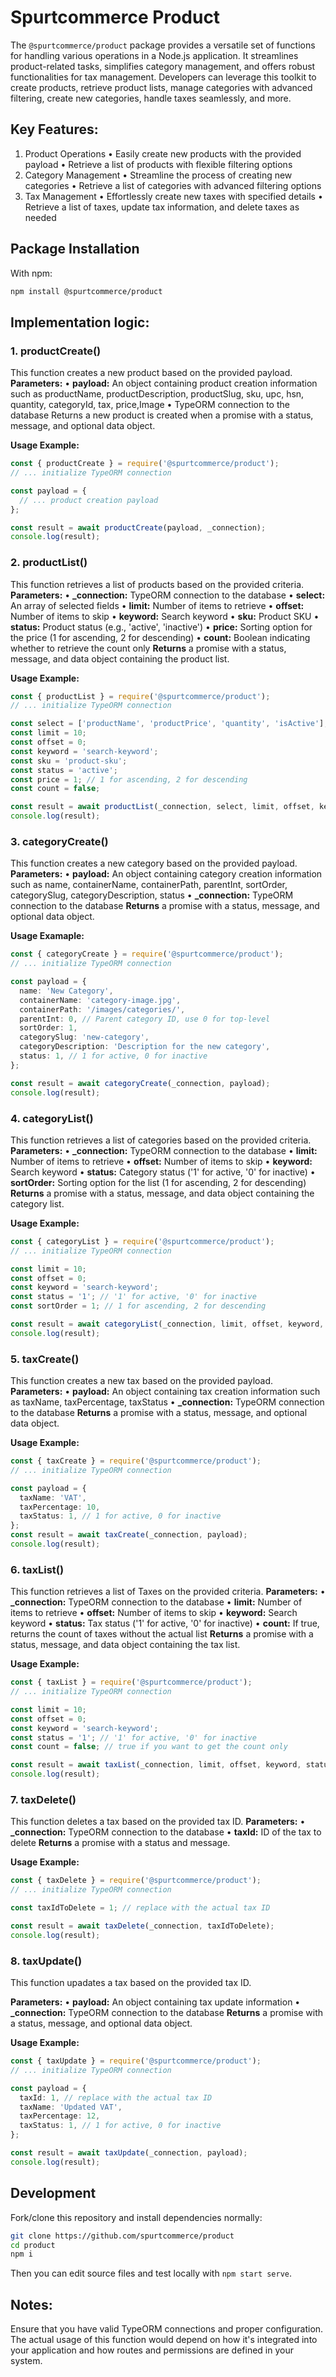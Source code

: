 # Spurtcommerce Product

The `@spurtcommerce/product` package provides a versatile set of functions for handling various operations in a Node.js application. It streamlines product-related tasks, simplifies category management, and offers robust functionalities for tax management. Developers can leverage this toolkit to create products, retrieve product lists, manage categories with advanced filtering, create new categories, handle taxes seamlessly, and more.

## Key Features:
1. Product Operations
    • Easily create new products with the provided payload
    • Retrieve a list of products with flexible filtering options
2. Category Management
    • Streamline the process of creating new categories
    • Retrieve a list of categories with advanced filtering options
3. Tax Management
    • Effortlessly create new taxes with specified details
    • Retrieve a list of taxes, update tax information, and delete taxes as needed

## Package Installation
With npm:
```bash
npm install @spurtcommerce/product
```

## Implementation logic:

### 1. productCreate()
This function creates a new product based on the provided payload.
**Parameters:**
    • **payload:** An object containing product creation information such as productName, productDescription, productSlug, sku, upc, hsn, quantity, categoryId, tax, price,Image
    • TypeORM connection to the database
Returns a new product is created when a promise with a status, message, and optional data object.

**Usage Example:**
````ts
const { productCreate } = require('@spurtcommerce/product');
// ... initialize TypeORM connection

const payload = {
  // ... product creation payload
};

const result = await productCreate(payload, _connection);
console.log(result);
````

### 2. productList()
This function retrieves a list of products based on the provided criteria.
**Parameters:**
    • **_connection:** TypeORM connection to the database
    • **select:** An array of selected fields
    • **limit:** Number of items to retrieve
    • **offset:** Number of items to skip
    • **keyword:** Search keyword
    • **sku:** Product SKU
    • **status:** Product status (e.g., 'active', 'inactive')
    • **price:** Sorting option for the price (1 for ascending, 2 for descending)
    • **count:** Boolean indicating whether to retrieve the count only
**Returns** a promise with a status, message, and data object containing the product list.

**Usage Example:**
````ts
const { productList } = require('@spurtcommerce/product');
// ... initialize TypeORM connection

const select = ['productName', 'productPrice', 'quantity', 'isActive'];
const limit = 10;
const offset = 0;
const keyword = 'search-keyword';
const sku = 'product-sku';
const status = 'active';
const price = 1; // 1 for ascending, 2 for descending
const count = false;

const result = await productList(_connection, select, limit, offset, keyword, sku, status, price, count);
console.log(result);
````

### 3. categoryCreate()
This function creates a new category based on the provided payload.
**Parameters:**
    • **payload:** An object containing category creation information such as name, containerName, containerPath, parentInt, sortOrder, categorySlug, categoryDescription, status
    • **_connection:** TypeORM connection to the database
**Returns** a promise with a status, message, and optional data object.

**Usage Examaple:**
````ts
const { categoryCreate } = require('@spurtcommerce/product');
// ... initialize TypeORM connection

const payload = {
  name: 'New Category',
  containerName: 'category-image.jpg',
  containerPath: '/images/categories/',
  parentInt: 0, // Parent category ID, use 0 for top-level
  sortOrder: 1,
  categorySlug: 'new-category',
  categoryDescription: 'Description for the new category',
  status: 1, // 1 for active, 0 for inactive
};

const result = await categoryCreate(_connection, payload);
console.log(result);
````

### 4. categoryList()
This function retrieves a list of categories based on the provided criteria.
**Parameters:**
    • **_connection:** TypeORM connection to the database
    • **limit:** Number of items to retrieve
    • **offset:** Number of items to skip
    • **keyword:** Search keyword
    • **status:** Category status ('1' for active, '0' for inactive)
    • **sortOrder:** Sorting option for the list (1 for ascending, 2 for descending)
**Returns** a promise with a status, message, and data object containing the category list.

**Usage Example:**
````ts
const { categoryList } = require('@spurtcommerce/product');
// ... initialize TypeORM connection

const limit = 10;
const offset = 0;
const keyword = 'search-keyword';
const status = '1'; // '1' for active, '0' for inactive
const sortOrder = 1; // 1 for ascending, 2 for descending

const result = await categoryList(_connection, limit, offset, keyword, status, sortOrder);
console.log(result);
````

### 5. taxCreate()
This function creates a new tax based on the provided payload.
**Parameters:**
    • **payload:** An object containing tax creation information such as taxName, taxPercentage, taxStatus
    • **_connection:** TypeORM connection to the database
**Returns** a promise with a status, message, and optional data object.

**Usage Example:**
````ts
const { taxCreate } = require('@spurtcommerce/product');
// ... initialize TypeORM connection

const payload = {
  taxName: 'VAT',
  taxPercentage: 10,
  taxStatus: 1, // 1 for active, 0 for inactive
};
const result = await taxCreate(_connection, payload);
console.log(result);
````
### 6. taxList()
This function retrieves a list of Taxes on the provided criteria.
**Parameters:**
    • **_connection:** TypeORM connection to the database
    • **limit:** Number of items to retrieve
    • **offset:** Number of items to skip
    • **keyword:** Search keyword
    • **status:** Tax status ('1' for active, '0' for inactive)
    • **count:** If true, returns the count of taxes without the actual list
**Returns** a promise with a status, message, and data object containing the tax list.

**Usage Example:**
````ts
const { taxList } = require('@spurtcommerce/product');
// ... initialize TypeORM connection

const limit = 10;
const offset = 0;
const keyword = 'search-keyword';
const status = '1'; // '1' for active, '0' for inactive
const count = false; // true if you want to get the count only

const result = await taxList(_connection, limit, offset, keyword, status, count);
console.log(result);
````

### 7. taxDelete()
This function deletes a tax based on the provided tax ID.
**Parameters:**
    • **_connection:** TypeORM connection to the database
    • **taxId:** ID of the tax to delete
**Returns** a promise with a status and message.

**Usage Example:**
````ts
const { taxDelete } = require('@spurtcommerce/product');
// ... initialize TypeORM connection

const taxIdToDelete = 1; // replace with the actual tax ID

const result = await taxDelete(_connection, taxIdToDelete);
console.log(result);
````

### 8. taxUpdate()
This function upadates a tax based on the provided tax ID.

**Parameters:**
    • **payload:** An object containing tax update information
    • **_connection:** TypeORM connection to the database
**Returns** a promise with a status, message, and optional data object.

**Usage Example:**
````ts
const { taxUpdate } = require('@spurtcommerce/product');
// ... initialize TypeORM connection

const payload = {
  taxId: 1, // replace with the actual tax ID
  taxName: 'Updated VAT',
  taxPercentage: 12,
  taxStatus: 1, // 1 for active, 0 for inactive
};

const result = await taxUpdate(_connection, payload);
console.log(result);
````

## Development
Fork/clone this repository and install dependencies normally:
````bash
git clone https://github.com/spurtcommerce/product
cd product
npm i
````
Then you can edit source files and test locally with `npm start serve`.

## Notes:
Ensure that you have valid TypeORM connections and proper configuration. The actual usage of this function would depend on how it's integrated into your application and how routes and permissions are defined in your system.